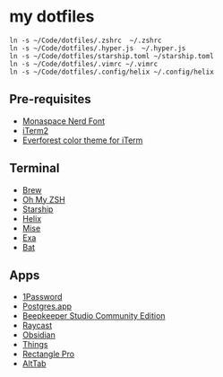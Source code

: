 # my dotfiles

```
ln -s ~/Code/dotfiles/.zshrc  ~/.zshrc
ln -s ~/Code/dotfiles/.hyper.js  ~/.hyper.js
ln -s ~/Code/dotfiles/starship.toml ~/starship.toml
ln -s ~/Code/dotfiles/.vimrc ~/.vimrc
ln -s ~/Code/dotfiles/.config/helix ~/.config/helix
```

## Pre-requisites
- [Monaspace Nerd Font](https://github.com/ryanoasis/nerd-fonts/releases/download/v3.1.1/Monaspace.zip)
- [iTerm2](https://iterm2.com/)
- [Everforest color theme for iTerm](https://github.com/icewind/everforest.iterm2)

## Terminal
- [Brew](https://docs.brew.sh/Installation)
- [Oh My ZSH](https://ohmyz.sh/#install)
- [Starship](https://starship.rs/guide/#%F0%9F%9A%80-installation)
- [Helix](https://docs.helix-editor.com/install.html#homebrew-core)
- [Mise](https://github.com/jdx/mise#quickstart)
- [Exa](https://the.exa.website/install)
- [Bat](https://github.com/sharkdp/bat#on-macos-or-linux-via-homebrew)


## Apps
- [1Password](https://my.1password.com/)
- [Postgres.app](https://postgresapp.com/)
- [Beepkeeper Studio Community Edition](https://github.com/beekeeper-studio/beekeeper-studio)
- [Raycast](https://www.raycast.com/)
- [Obsidian](https://obsidian.md/)
- [Things](https://culturedcode.com/things/)
- [Rectangle Pro](https://rectangleapp.com/)
- [AltTab](https://alt-tab-macos.netlify.app/)
